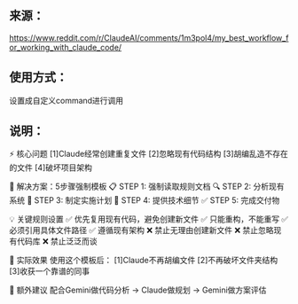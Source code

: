## 来源：
https://www.reddit.com/r/ClaudeAI/comments/1m3pol4/my_best_workflow_for_working_with_claude_code/

## 使用方式：
设置成自定义command进行调用

## 说明：
⚡ 核心问题
[1]Claude经常创建重复文件
[2]忽略现有代码结构
[3]胡编乱造不存在的文件
[4]破坏项目架构
	
🔧 解决方案：5步骤强制模板
📋 STEP 1: 强制读取规则文档
🔍 STEP 2: 分析现有系统
🎯 STEP 3: 制定实施计划
🔧 STEP 4: 提供技术细节
✅ STEP 5: 完成交付物
	
💡 关键规则设置
✅ 优先复用现有代码，避免创建新文件
✅ 只能重构，不能重写
✅ 必须引用具体文件路径
✅ 遵循现有架构
❌ 禁止无理由创建新文件
❌ 禁止忽略现有代码库
❌ 禁止泛泛而谈
	
🎯 实际效果
使用这个模板后：
[1]Claude不再胡编文件
[2]不再破坏文件夹结构
[3]收获一个靠谱的同事
	
📝 额外建议
配合Gemini做代码分析 → Claude做规划 → Gemini做方案评估